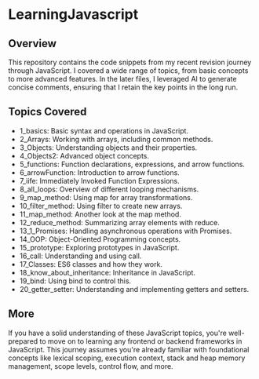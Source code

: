 # LearningJavascript
## Overview
This repository contains the code snippets from my recent revision journey through JavaScript. I covered a wide range of topics, from basic concepts to more advanced features. In the later files, I leveraged AI to generate concise comments, ensuring that I retain the key points in the long run.

## Topics Covered
* 1_basics: Basic syntax and operations in JavaScript.
* 2_Arrays: Working with arrays, including common methods.
* 3_Objects: Understanding objects and their properties.
* 4_Objects2: Advanced object concepts.
* 5_functions: Function declarations, expressions, and arrow functions.
* 6_arrowFunction: Introduction to arrow functions.
* 7_iife: Immediately Invoked Function Expressions.
* 8_all_loops: Overview of different looping mechanisms.
* 9_map_method: Using map for array transformations.
* 10_filter_method: Using filter to create new arrays.
* 11_map_method: Another look at the map method.
* 12_reduce_method: Summarizing array elements with reduce.
* 13_1_Promises: Handling asynchronous operations with Promises.
* 14_OOP: Object-Oriented Programming concepts.
* 15_prototype: Exploring prototypes in JavaScript.
* 16_call: Understanding and using call.
* 17_Classes: ES6 classes and how they work.
* 18_know_about_inheritance: Inheritance in JavaScript.
* 19_bind: Using bind to control this.
* 20_getter_setter: Understanding and implementing getters and setters.


## More
If you have a solid understanding of these JavaScript topics, you're well-prepared to move on to learning any frontend or backend frameworks in JavaScript. This journey assumes you're already familiar with foundational concepts like lexical scoping, execution context, stack and heap memory management, scope levels, control flow, and more.

